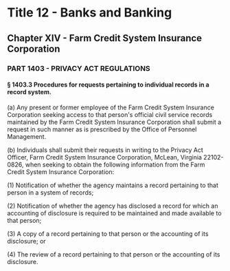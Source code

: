 
# Title 12 - Banks and Banking
## Chapter XIV - Farm Credit System Insurance Corporation
### PART 1403 - PRIVACY ACT REGULATIONS
#### § 1403.3 Procedures for requests pertaining to individual records in a record system.

(a) Any present or former employee of the Farm Credit System Insurance Corporation seeking access to that person's official civil service records maintained by the Farm Credit System Insurance Corporation shall submit a request in such manner as is prescribed by the Office of Personnel Management.

(b) Individuals shall submit their requests in writing to the Privacy Act Officer, Farm Credit System Insurance Corporation, McLean, Virginia 22102-0826, when seeking to obtain the following information from the Farm Credit System Insurance Corporation:

(1) Notification of whether the agency maintains a record pertaining to that person in a system of records;

(2) Notification of whether the agency has disclosed a record for which an accounting of disclosure is required to be maintained and made available to that person;

(3) A copy of a record pertaining to that person or the accounting of its disclosure; or

(4) The review of a record pertaining to that person or the accounting of its disclosure.
